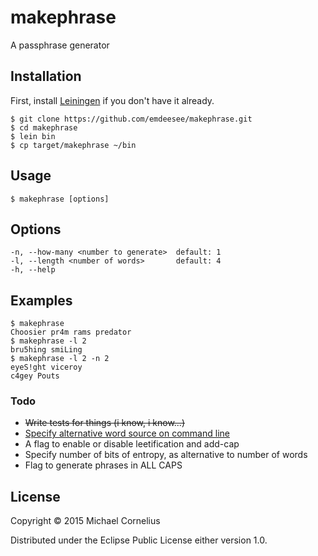 # makephrase

A passphrase generator

## Installation

First, install [Leiningen](http://leiningen.org/) if you don't have it already.

    $ git clone https://github.com/emdeesee/makephrase.git
    $ cd makephrase
    $ lein bin
    $ cp target/makephrase ~/bin

## Usage

    $ makephrase [options]

## Options

```
-n, --how-many <number to generate>  default: 1
-l, --length <number of words>       default: 4
-h, --help
```

## Examples

    $ makephrase
    Choosier pr4m rams predator
    $ makephrase -l 2
    bru5hing smiLing
    $ makephrase -l 2 -n 2
    eyeS!ght viceroy
    c4gey Pouts

### Todo

 + ~~Write tests for things (i know, i know...)~~
 + [Specify alternative word source on command line](https://github.com/emdeesee/makephrase/issues/1)
 + A flag to enable or disable leetification and add-cap
 + Specify number of bits of entropy, as alternative to number of words
 + Flag to generate phrases in ALL CAPS

## License

Copyright © 2015 Michael Cornelius

Distributed under the Eclipse Public License either version 1.0.


